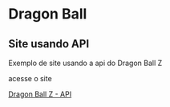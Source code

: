 <h1>Dragon Ball</h1>

<h2>Site usando API</h2>

Exemplo de site usando a api do Dragon Ball Z

acesse o site

<a href="https://laercio-asa.github.io/dragonballapi/site-dgapi/" target="_blank">Dragon Ball Z - API</a>
